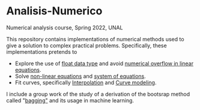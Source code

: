 # Analisis-Numerico
Numerical analysis course, Spring  2022, UNAL

This repository contains implementations of numerical methods used to give a solution to complex practical problems. Specifically, these implementations pretends to
* Explore the use of  [float data type](https://github.com/jdcarrascali/Analisis-Numerico/blob/main/Tareas_Numerico/PuntoFlotante.ipynb) and avoid [numerical overflow in linear equations](https://github.com/jdcarrascali/Analisis-Numerico/blob/main/Tareas_Numerico/Tarea_computacional_1.ipynb).
* Solve [non-linear equations](https://github.com/jdcarrascali/Analisis-Numerico/blob/main/Tareas_Numerico/Tarea_computacional_1.ipynb) and [system of equations](https://github.com/jdcarrascali/Analisis-Numerico/blob/main/Tareas_Numerico/Sistemas_ecuaciones.ipynb).
* Fit curves, specifically [Interpolation](https://github.com/jdcarrascali/Analisis-Numerico/blob/main/Tareas_Numerico/Interpolaci%C3%B3n.ipynb) and [Curve modeling](https://github.com/jdcarrascali/Analisis-Numerico/blob/main/Tareas_Numerico/Ajuste%20de%20datos.ipynb).

I include a group work of the study of a derivation of the bootsrap method called "[bagging"](https://github.com/jdcarrascali/Analisis-Numerico/blob/main/ProyectoNum%C3%A9rico.pdf) and its usage in machine learning.
